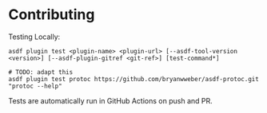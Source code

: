 # Contributing

Testing Locally:

```shell
asdf plugin test <plugin-name> <plugin-url> [--asdf-tool-version <version>] [--asdf-plugin-gitref <git-ref>] [test-command*]

# TODO: adapt this
asdf plugin test protoc https://github.com/bryanwweber/asdf-protoc.git "protoc --help"
```

Tests are automatically run in GitHub Actions on push and PR.
